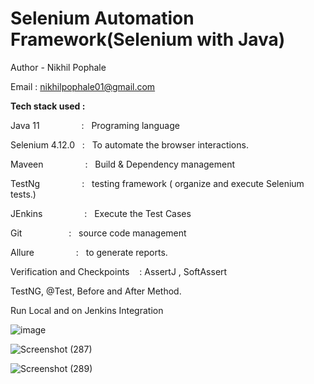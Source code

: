 # Selenium Automation Framework(Selenium with Java)

Author - Nikhil Pophale

Email : nikhilpophale01@gmail.com

**Tech stack used :**

Java 11  &nbsp;&nbsp;&nbsp;&nbsp;&nbsp;&nbsp;&nbsp;&nbsp;&nbsp;&nbsp;&nbsp;&nbsp;&nbsp;&nbsp;&nbsp;&nbsp;:    &nbsp;&nbsp;Programing language <br />

Selenium 4.12.0  &nbsp;&nbsp;:    &nbsp;&nbsp;To automate the browser interactions.<br />

Maveen &nbsp;&nbsp;&nbsp;&nbsp;&nbsp;&nbsp;&nbsp;&nbsp;&nbsp;&nbsp;&nbsp;&nbsp;&nbsp;&nbsp;&nbsp;&nbsp;:    &nbsp;&nbsp;Build & Dependency management<br />

TestNg  &nbsp;&nbsp;&nbsp;&nbsp;&nbsp;&nbsp;&nbsp;&nbsp;&nbsp;&nbsp;&nbsp;&nbsp;&nbsp;&nbsp;&nbsp;&nbsp;:    &nbsp;&nbsp;testing framework ( organize and execute Selenium tests.)<br />

JEnkins  &nbsp;&nbsp;&nbsp;&nbsp;&nbsp;&nbsp;&nbsp;&nbsp;&nbsp;&nbsp;&nbsp;&nbsp;&nbsp;&nbsp;&nbsp;&nbsp;:    &nbsp;&nbsp;Execute the Test Cases<br />

Git      &nbsp;&nbsp;&nbsp;&nbsp;&nbsp;&nbsp;&nbsp;&nbsp;&nbsp;&nbsp;&nbsp;&nbsp;&nbsp;&nbsp;&nbsp;&nbsp;&nbsp;&nbsp;:    &nbsp;&nbsp;source code management<br />

Allure   &nbsp;&nbsp;&nbsp;&nbsp;&nbsp;&nbsp;&nbsp;&nbsp;&nbsp;&nbsp;&nbsp;&nbsp;&nbsp;&nbsp;&nbsp;&nbsp;:    &nbsp;&nbsp;to generate reports.<br />

Verification and Checkpoints &nbsp;&nbsp; : AssertJ , SoftAssert 

TestNG, @Test, Before and After Method.

Run Local and on Jenkins Integration

![image](https://github.com/Nikhil-Pophale/Advance_Selenium_FrameworK/assets/141396302/e7138b6a-b7ec-4618-b352-3cc4ffe9d3ed)

![Screenshot (287)](https://github.com/Nikhil-Pophale/Advance_Selenium_FrameworK/assets/141396302/523aaa0a-d976-4ccd-864b-28336377107e)

![Screenshot (289)](https://github.com/Nikhil-Pophale/Advance_Selenium_FrameworK/assets/141396302/eb04da35-7724-41b0-82c6-55efcc554637)


